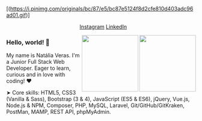 [(https://i.pinimg.com/originals/bc/87/e5/bc87e5124f8d2cfe810d403adc96ad01.gif)]

<p align='center'>
&nbsp;&nbsp;
<a href="https://www.instagram.com/nataliavrs/">Instagram</a>
<a href="https://www.linkedin.com/in/nataliaveras/">LinkedIn</a>
</p>

<p>
  <a href="#"><img width="150" align='right' src="https://cdn.dribbble.com/users/1708950/screenshots/4188877/developer_med.gif"></a>
</p>

<p>
  <a href="#"><img width="150" align='right' src="https://cdn.dribbble.com/users/1708950/screenshots/4188877/developer_med.gif"></a>
</p>

### Hello, world! 👋

My name is Natália Veras. I'm a Junior Full Stack Web Developer. Eager to learn, curious and in love with coding! &hearts;


➤ Core skills: HTML5, CSS3 (Vanilla & Sass), Bootstrap (3 & 4), JavaScript (ES5 & ES6), jQuery, Vue.js, Node.js & NPM, Composer, PHP, MySQL, Laravel, Git/GitHub/GitKraken, PostMan, MAMP, REST API, phpMyAdmin.
